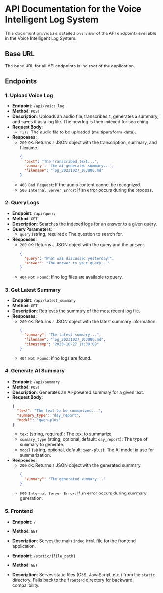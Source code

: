# API Documentation for the Voice Intelligent Log System

This document provides a detailed overview of the API endpoints available in the Voice Intelligent Log System. 

## Base URL

The base URL for all API endpoints is the root of the application.

## Endpoints

### 1. Upload Voice Log

- **Endpoint**: `/api/voice_log`
- **Method**: `POST`
- **Description**: Uploads an audio file, transcribes it, generates a summary, and saves it as a log file. The new log is then indexed for searching.
- **Request Body**:
  - `file`: The audio file to be uploaded (multipart/form-data).
- **Responses**:
  - `200 OK`: Returns a JSON object with the transcription, summary, and filename.
    ```json
    {
      "text": "The transcribed text...",
      "summary": "The AI-generated summary...",
      "filename": "log_20231027_103000.md"
    }
    ```
  - `400 Bad Request`: If the audio content cannot be recognized.
  - `500 Internal Server Error`: If an error occurs during the process.

### 2. Query Logs

- **Endpoint**: `/api/query`
- **Method**: `GET`
- **Description**: Searches the indexed logs for an answer to a given query.
- **Query Parameters**:
  - `query` (string, required): The question to search for.
- **Responses**:
  - `200 OK`: Returns a JSON object with the query and the answer.
    ```json
    {
      "query": "What was discussed yesterday?",
      "answer": "The answer to your query..."
    }
    ```
  - `404 Not Found`: If no log files are available to query.

### 3. Get Latest Summary

- **Endpoint**: `/api/latest_summary`
- **Method**: `GET`
- **Description**: Retrieves the summary of the most recent log file.
- **Responses**:
  - `200 OK`: Returns a JSON object with the latest summary information.
    ```json
    {
      "summary": "The latest summary...",
      "filename": "log_20231027_103000.md",
      "timestamp": "2023-10-27 10:30:00"
    }
    ```
  - `404 Not Found`: If no logs are found.

### 4. Generate AI Summary

- **Endpoint**: `/api/summary`
- **Method**: `POST`
- **Description**: Generates an AI-powered summary for a given text.
- **Request Body**:
  ```json
  {
    "text": "The text to be summarized...",
    "summary_type": "day_report",
    "model": "qwen-plus"
  }
  ```
  - `text` (string, required): The text to summarize.
  - `summary_type` (string, optional, default: `day_report`): The type of summary to generate. 
  - `model` (string, optional, default: `qwen-plus`): The AI model to use for summarization.
- **Responses**:
  - `200 OK`: Returns a JSON object with the generated summary.
    ```json
    {
      "summary": "The generated summary..."
    }
    ```
  - `500 Internal Server Error`: If an error occurs during summary generation.

### 5. Frontend

- **Endpoint**: `/`
- **Method**: `GET`
- **Description**: Serves the main `index.html` file for the frontend application.

- **Endpoint**: `/static/{file_path}`
- **Method**: `GET`
- **Description**: Serves static files (CSS, JavaScript, etc.) from the `static` directory. Falls back to the `frontend` directory for backward compatibility.